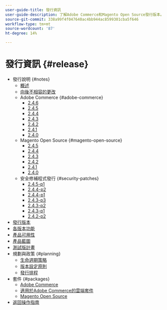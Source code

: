 ```yaml
---
user-guide-title: 發行資訊
user-guide-description: 了解Adobe Commerce和Magento Open Source發行版本。
source-git-commit: 338a99f4f047640ac4bb944ac8599301cba5f646
workflow-type: tm+mt
source-wordcount: '87'
ht-degree: 14%

---
```



# 發行資訊 {#release}

- 發行說明 {#notes}
   - [概述](release-notes/overview.md)
   - [向後不相容的更改](backward-incompatible-changes.md)
   - Adobe Commerce {#adobe-commerce}
      - [2.4.6](release-notes/commerce/2-4-6.md)
      - [2.4.5](release-notes/commerce/2-4-5.md)
      - [2.4.4](release-notes/commerce/2-4-4.md)
      - [2.4.3](release-notes/commerce/2-4-3.md)
      - [2.4.2](release-notes/commerce/2-4-2.md)
      - [2.4.1](release-notes/commerce/2-4-1.md)
      - [2.4.0](release-notes/commerce/2-4-0.md)
   - Magento Open Source {#magento-open-source}
      - [2.4.5](release-notes/open-source/2-4-5.md)
      - [2.4.4](release-notes/open-source/2-4-4.md)
      - [2.4.3](release-notes/open-source/2-4-3.md)
      - [2.4.2](release-notes/open-source/2-4-2.md)
      - [2.4.1](release-notes/open-source/2-4-1.md)
      - [2.4.0](release-notes/open-source/2-4-0.md)
   - 安全修補程式發行 {#security-patches}
      - [2.4.5-p1](release-notes/security/2-4-5-p1.md)
      - [2.4.4-p2](release-notes/security/2-4-4-p2.md)
      - [2.4.4-p1](release-notes/security/2-4-4-p1.md)
      - [2.4.3-p3](release-notes/security/2-4-3-p3.md)
      - [2.4.3-p2](release-notes/security/2-4-3-p2.md)
      - [2.4.3-p1](release-notes/security/2-4-3-p1.md)
      - [2.4.2-p2](release-notes/security/2-4-2-p2.md)
- [發行版本](versions.md)
- [各版本功能](features.md)
- [產品可用性](product-availability.md)
- [產品藍圖](product-roadmap.md)
- [測試版計畫](beta-program.md)
- 規劃與政策 {#planning}
   - [生命週期策略](lifecycle-policy.md)
   - [版本設定原則](versioning-policy.md)
   - [發行排程](schedule.md)
- 套件 {#packages}
   - [Adobe Commerce](packages/adobe-commerce.md)
   - [適用於Adobe Commerce的雲端套件](packages/cloud.md)
   - [Magento Open Source](packages/magento-open-source.md)
- [返回操作指南](https://experienceleague.adobe.com/docs/commerce-operations/operational-guides/home.html)
